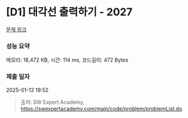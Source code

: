 # [D1] 대각선 출력하기 - 2027 

[문제 링크](https://swexpertacademy.com/main/code/problem/problemDetail.do?contestProbId=AV5QFuZ6As0DFAUq) 

### 성능 요약

메모리: 18,472 KB, 시간: 114 ms, 코드길이: 472 Bytes

### 제출 일자

2025-01-12 19:52



> 출처: SW Expert Academy, https://swexpertacademy.com/main/code/problem/problemList.do
